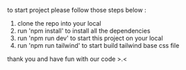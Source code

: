 to start project please follow those steps below :

1. clone the repo into your local
2. run 'npm install' to install all the dependencies
3. run 'npm run dev' to start this project on your local
4. run 'npm run tailwind' to start build tailwind base css file

thank you and have fun with our code >.<
